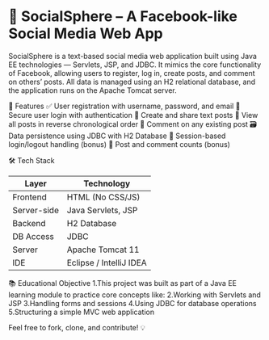 # 📱 SocialSphere – A Facebook-like Social Media Web App
SocialSphere is a text-based social media web application built using Java EE technologies — Servlets, JSP, and JDBC. It mimics the core functionality of Facebook, allowing users to register, log in, create posts, and comment on others’ posts. All data is managed using an H2 relational database, and the application runs on the Apache Tomcat server.

🚀 Features
✅ User registration with username, password, and email
🔐 Secure user login with authentication
📝 Create and share text posts
📄 View all posts in reverse chronological order
💬 Comment on any existing post
🗃️ Data persistence using JDBC with H2 Database
🔄 Session-based login/logout handling (bonus)
🔢 Post and comment counts (bonus)


🛠️ Tech Stack

| Layer       | Technology              |
| ----------- | ----------------------- |
| Frontend    | HTML (No CSS/JS)        |
| Server-side | Java Servlets, JSP      |
| Backend     | H2 Database             |
| DB Access   | JDBC                    |
| Server      | Apache Tomcat 11        |
| IDE         | Eclipse / IntelliJ IDEA |


📚 Educational Objective
1.This project was built as part of a Java EE learning module to practice core concepts like:
2.Working with Servlets and JSP
3.Handling forms and sessions
4.Using JDBC for database operations
5.Structuring a simple MVC web application

Feel free to fork, clone, and contribute! 💡


